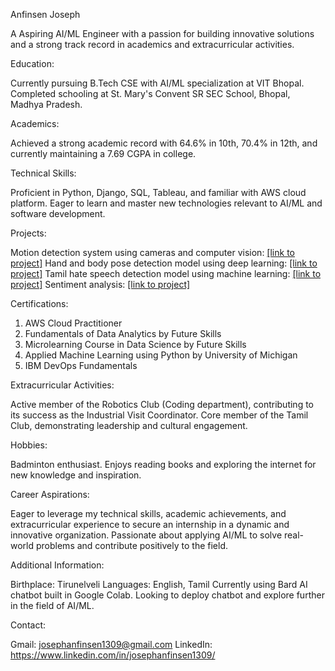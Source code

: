 
Anfinsen Joseph

A Aspiring AI/ML Engineer with a passion for building innovative solutions and a strong track record in academics and extracurricular activities.

Education:

Currently pursuing B.Tech CSE with AI/ML specialization at VIT Bhopal.
Completed schooling at St. Mary's Convent SR SEC School, Bhopal, Madhya Pradesh.

Academics:

Achieved a strong academic record with 64.6% in 10th, 70.4% in 12th, and currently maintaining a 7.69 CGPA in college.

Technical Skills:

Proficient in Python, Django, SQL, Tableau, and familiar with AWS cloud platform.
Eager to learn and master new technologies relevant to AI/ML and software development.

Projects:

Motion detection system using cameras and computer vision: [[link to project]](https://github.com/Anfinsen55/Motion-Sencing-Security-camera)
Hand and body pose detection model using deep learning: [[link to project]](https://github.com/Anfinsen55/Air_Canvas)
Tamil hate speech detection model using machine learning: [[link to project]](https://github.com/Anfinsen55/Tamil_hate_speech_detection)
Sentiment analysis: [[link to project]](https://github.com/Anfinsen55/sentiment-analysis)

Certifications:

1) AWS Cloud Practitioner
2) Fundamentals of Data Analytics by Future Skills
3) Microlearning Course in Data Science by Future Skills
4) Applied Machine Learning using Python by University of Michigan
5) IBM DevOps Fundamentals

Extracurricular Activities:

Active member of the Robotics Club (Coding department), contributing to its success as the Industrial Visit Coordinator.
Core member of the Tamil Club, demonstrating leadership and cultural engagement.

Hobbies:

Badminton enthusiast.
Enjoys reading books and exploring the internet for new knowledge and inspiration.

Career Aspirations:

Eager to leverage my technical skills, academic achievements, and extracurricular experience to secure an internship in a dynamic and innovative organization.
Passionate about applying AI/ML to solve real-world problems and contribute positively to the field.

Additional Information:

Birthplace: Tirunelveli
Languages: English, Tamil
Currently using Bard AI chatbot built in Google Colab.
Looking to deploy chatbot and explore further in the field of AI/ML.

Contact:

Gmail: josephanfinsen1309@gmail.com
LinkedIn: https://www.linkedin.com/in/josephanfinsen1309/
